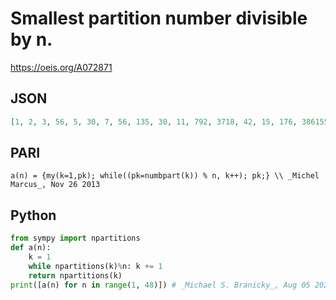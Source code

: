 # Smallest partition number divisible by n\.
https://oeis.org/A072871
## JSON
```JSON
[1, 2, 3, 56, 5, 30, 7, 56, 135, 30, 11, 792, 3718, 42, 15, 176, 386155, 792, 627, 715220, 42, 22, 8349, 792, 1575, 3718, 135, 56, 2436, 30, 75175, 2323520, 231, 92669720, 385, 792, 34262962, 124754, 4835271870, 2323520, 14883, 42, 3010, 176, 135, 8118264, 526823]
```
## PARI
```PARI
a(n) = {my(k=1,pk); while((pk=numbpart(k)) % n, k++); pk;} \\ _Michel Marcus_, Nov 26 2013
```
## Python
```Python
from sympy import npartitions
def a(n):
    k = 1
    while npartitions(k)%n: k += 1
    return npartitions(k)
print([a(n) for n in range(1, 48)]) # _Michael S. Branicky_, Aug 05 2022
```
